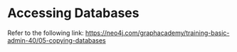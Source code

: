 # Accessing Databases

Refer to the following link:
https://neo4j.com/graphacademy/training-basic-admin-40/05-copying-databases